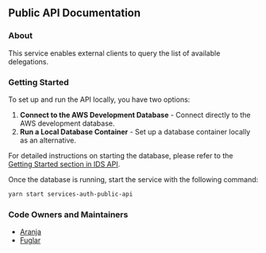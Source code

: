 ## Public API Documentation

### About

This service enables external clients to query the list of available delegations.

### Getting Started

To set up and run the API locally, you have two options:

1. **Connect to the AWS Development Database** - Connect directly to the AWS development database.
2. **Run a Local Database Container** - Set up a database container locally as an alternative.

For detailed instructions on starting the database, please refer to the [Getting Started section in IDS API](../ids-api/README.md#getting-started).

Once the database is running, start the service with the following command:

```bash
yarn start services-auth-public-api
```

### Code Owners and Maintainers

- [Aranja](https://github.com/orgs/island-is/teams/aranja/members)
- [Fuglar](https://github.com/orgs/island-is/teams/fuglar/members)
